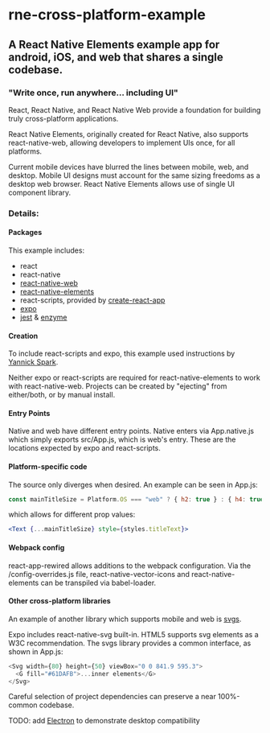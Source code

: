 # rne-cross-platform-example

## A React Native Elements example app for android, iOS, and web that shares a single codebase.

### "Write once, run anywhere... including UI"

React, React Native, and React Native Web provide a foundation for building truly cross-platform applications.

React Native Elements, originally created for React Native, also supports react-native-web, allowing developers to implement UIs once, for all platforms.

Current mobile devices have blurred the lines between mobile, web, and desktop. Mobile UI designs must account for the same sizing freedoms as a desktop web browser. React Native Elements allows use of single UI component library.

### Details:

#### Packages

This example includes:

* react
* react-native
* [react-native-web](https://necolas.github.io/react-native-web/storybook)
* [react-native-elements](https://react-native-training.github.io/react-native-elements/)
* react-scripts, provided by [create-react-app](https://github.com/facebookincubator/create-react-app)
* [expo](https://expo.io/)
* [jest](https://facebook.github.io/jest/) & [enzyme](http://airbnb.io/enzyme/)

#### Creation

To include react-scripts and expo, this example used instructions by [Yannick Spark](https://medium.com/@yannickdot/write-once-run-anywhere-with-create-react-native-app-and-react-native-web-ad40db63eed0).

Neither expo or react-scripts are required for react-native-elements to work with react-native-web. Projects can be created by "ejecting" from either/both, or by manual install.

#### Entry Points

Native and web have different entry points. Native enters via App.native.js which simply exports src/App.js, which is web's entry. These are the locations expected by expo and react-scripts.

#### Platform-specific code

The source only diverges when desired. An example can be seen in App.js:

```js
const mainTitleSize = Platform.OS === "web" ? { h2: true } : { h4: true };
```

which allows for different prop values:

```jsx
<Text {...mainTitleSize} style={styles.titleText}>
```

#### Webpack config

react-app-rewired allows additions to the webpack configuration. Via the /config-overrides.js file, react-native-vector-icons and react-native-elements can be transpiled via babel-loader.

#### Other cross-platform libraries

An example of another library which supports mobile and web is [svgs](https://github.com/godaddy/svgs).

Expo includes react-native-svg built-in. HTML5 supports svg elements as a W3C recommendation. The svgs library provides a common interface, as shown in App.js:

```js
<Svg width={80} height={50} viewBox="0 0 841.9 595.3">
  <G fill="#61DAFB">...inner elements</G>
</Svg>
```

Careful selection of project dependencies can preserve a near 100%-common codebase.

TODO: add [Electron](https://electronjs.org/) to demonstrate desktop compatibility

```

```
